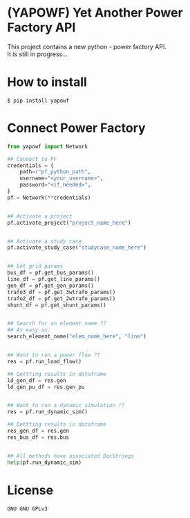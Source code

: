 
# (YAPOWF) Yet Another Power Factory API
This project contains a new python - power factory API. \
It is still in progress...

# How to install

```
$ pip install yapowf
```

# Connect Power Factory

```python
from yapowf import Network

## Connect to PF
credentials = {
    path=r"pf_python_path",
    username="<your_username>",
    password="<if_needed>",
}
pf = Network(**credentials)


## Activate a project
pf.activate_project("project_name_here")


## Activate a study case
pf.activate_study_case("studycase_name_here")


## Get grid params
bus_df = pf.get_bus_params()
line_df = pf.get_line_params()
gen_df = pf.get_gen_params()
trafo3_df = pf.get_3wtrafo_params()
trafo2_df = pf.get_2wtrafo_params()
shunt_df = pf.get_shunt_params()


## Search for an element name ??
## As easy as:
search_element_name("elem_name_here", "line")


## Want to run a power flow ??
res = pf.run_load_flow()

## Gettting results in dataframe
ld_gen_df = res.gen
ld_gen_pu_df = res.gen_pu


## Want to run a dynamic simulation ??
res = pf.run_dynamic_sim()

## Gettting results in dataframe
res_gen_df = res.gen
res_bus_df = res.bus


## All methods have associated DocStrings
help(pf.run_dynamic_sim)
```

# License
`GNU GNU GPLv3`
